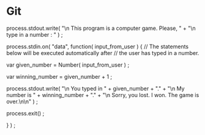 # Git
process.stdout.write( "\n This program is a computer game. Please, "
                    + "\n type in a number : " ) ;

process.stdin.on( "data", function( input_from_user )
{
   // The statements below will be executed automatically after
   // the user has typed in a number.

   var given_number = Number( input_from_user ) ;

   var winning_number = given_number + 1 ;

   process.stdout.write( "\n You typed in " + given_number + "."
                      +  "\n My number is " + winning_number  + "."
                      +  "\n Sorry, you lost. I won. The game is over.\n\n" ) ;

   process.exit() ;

} ) ;
